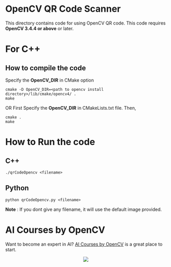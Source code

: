 # OpenCV QR Code Scanner

This directory contains code for using OpenCV QR code. This code requires
**OpenCV 3.4.4 or above** or later.

# For C++

## How to compile the code

Specify the **OpenCV_DIR** in CMake option

```
cmake -D OpenCV_DIR=<path to opencv install directory>/lib/cmake/opencv4/ .
make
```

OR First Specify the **OpenCV_DIR** in CMakeLists.txt file. Then,

```
cmake .
make
```

# How to Run the code

## C++

```
./qrCodeOpencv <filename>
```

## Python

```
python qrCodeOpencv.py <filename>
```

**Note** : If you dont give any filename, it will use the default image
provided.

# AI Courses by OpenCV

Want to become an expert in AI?
[AI Courses by OpenCV](https://opencv.org/courses/) is a great place to start.

<a href="https://opencv.org/courses/">
<p align="center"> 
<img src="https://www.learnopencv.com/wp-content/uploads/2020/04/AI-Courses-By-OpenCV-Github.png">
</p>
</a>
